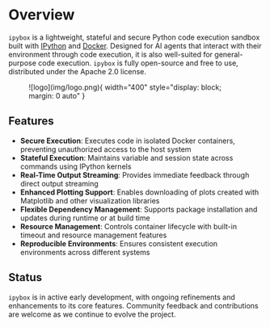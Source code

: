 # Overview

`ipybox` is a lightweight, stateful and secure Python code execution sandbox built with [IPython](https://ipython.org/) and [Docker](https://www.docker.com/). Designed for AI agents that interact with their environment through code execution, it is also well-suited for general-purpose code execution. `ipybox` is fully open-source and free to use, distributed under the Apache 2.0 license.

<figure markdown>
  ![logo](img/logo.png){ width="400" style="display: block; margin: 0 auto" }
</figure>

## Features

- **Secure Execution**: Executes code in isolated Docker containers, preventing unauthorized access to the host system
- **Stateful Execution**: Maintains variable and session state across commands using IPython kernels
- **Real-Time Output Streaming**: Provides immediate feedback through direct output streaming
- **Enhanced Plotting Support**: Enables downloading of plots created with Matplotlib and other visualization libraries
- **Flexible Dependency Management**: Supports package installation and updates during runtime or at build time
- **Resource Management**: Controls container lifecycle with built-in timeout and resource management features
- **Reproducible Environments**: Ensures consistent execution environments across different systems

## Status

`ipybox` is in active early development, with ongoing refinements and enhancements to its core features. Community feedback and contributions are welcome as we continue to evolve the project.
